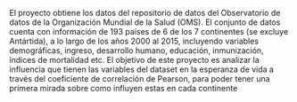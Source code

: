El proyecto obtiene los datos del repositorio de datos del Observatorio de datos de la
Organización Mundial de la Salud (OMS). El conjunto de datos cuenta con información de
193 países de 6 de los 7 continentes (se excluye Antártida), a lo largo de los años 2000 al
2015, incluyendo variables demográficas, ingreso, desarrollo humano, educación,
inmunización, índices de mortalidad etc.
El objetivo de este proyecto es analizar la influencia que tienen las variables del dataset en la esperanza de vida a través
del coeficiente de correlación de Pearson, para poder tener una primera mirada sobre como
influyen estas en cada continente

